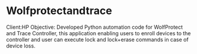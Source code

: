 # Wolfprotectandtrace
Client:HP  Objective: Developed Python automation code for WolfProtect and Trace Controller, this application enabling users to enroll devices to the controller and user can execute lock and lock+erase commands in case of device loss.
